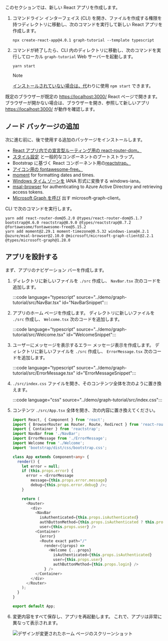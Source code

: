 <!-- markdownlint-disable MD002 MD041 -->

このセクションでは、新しい React アプリを作成します。

1. コマンドライン インターフェイス (CLI) を開き、ファイルを作成する権限を持つディレクトリに移動し、次のコマンドを実行して新しい React アプリを作成します。

    ```Shell
    npx create-react-app@4.0.1 graph-tutorial --template typescript
    ```

1. コマンドが終了したら、CLI 内のディレクトリに移動し、次のコマンドを実行してローカル `graph-tutorial` Web サーバーを起動します。

    ```Shell
    yarn start
    ```

    > [!NOTE]
    > [インストールされていない場合は、代](https://yarnpkg.com/)わりに使用 `npm start` できます。

既定のブラウザーが既定の [https://localhost:3000/](https://localhost:3000) React ページで開きます。 ブラウザーが開かない場合は、ブラウザーを開き、参照して新しいアプリ [https://localhost:3000/](https://localhost:3000) が動作を確認します。

## <a name="add-node-packages"></a>ノード パッケージの追加

次に進む前に、後で使用する追加のパッケージをインストールします。

- [React アプリ内での宣言型ルーティング用の react-router-dom。](https://github.com/ReactTraining/react-router)
- [スタイル設定](https://github.com/twbs/bootstrap) と一般的なコンポーネントのブートストラップ。
- Bootstrap に基づく React コンポーネント用の[reactstrap。](https://github.com/reactstrap/reactstrap)
- [アイコン用の fontawesome-free。](https://github.com/FortAwesome/Font-Awesome)
- [moment](https://github.com/moment/moment) for formatting dates and times.
- [Windows タイム ゾーンを](https://github.com/rubenillodo/windows-iana) IANA 形式に変換する windows-iana。
- [msal-browser](https://github.com/AzureAD/microsoft-authentication-library-for-js/tree/dev/lib/msal-browser) for authenticating to Azure Active Directory and retrieving access tokens.
- [Microsoft Graph を呼び](https://github.com/microsoftgraph/msgraph-sdk-javascript) 出す microsoft-graph-client。

CLI で次のコマンドを実行します。

```Shell
yarn add react-router-dom@5.2.0 @types/react-router-dom@5.1.7 bootstrap@4.6.0 reactstrap@8.9.0 @types/reactstrap@8.7.2 @fortawesome/fontawesome-free@5.15.2
yarn add moment@2.29.1 moment-timezone@0.5.32 windows-iana@4.2.1 @azure/msal-browser@2.10.0 @microsoft/microsoft-graph-client@2.2.1 @types/microsoft-graph@1.28.0
```

## <a name="design-the-app"></a>アプリを設計する

まず、アプリのナビゲーション バーを作成します。

1. ディレクトリに新しいファイルを `./src` 作成し、 `NavBar.tsx` 次のコードを追加します。

    :::code language="typescript" source="../demo/graph-tutorial/src/NavBar.tsx" id="NavBarSnippet":::

1. アプリのホーム ページを作成します。 ディレクトリに新しいファイルを `./src` 作成し、 `Welcome.tsx` 次のコードを追加します。

    :::code language="typescript" source="../demo/graph-tutorial/src/Welcome.tsx" id="WelcomeSnippet":::

1. ユーザーにメッセージを表示するエラー メッセージ表示を作成します。 ディレクトリに新しいファイルを `./src` 作成し、 `ErrorMessage.tsx` 次のコードを追加します。

    :::code language="typescript" source="../demo/graph-tutorial/src/ErrorMessage.tsx" id="ErrorMessageSnippet":::

1. `./src/index.css` ファイルを開き、そのコンテンツ全体を次のように置き換えます。

    :::code language="css" source="../demo/graph-tutorial/src/index.css":::

1. コンテンツ `./src/App.tsx` 全体を開き、次の内容に置き換えてください。

    ```typescript
    import React, { Component } from 'react';
    import { BrowserRouter as Router, Route, Redirect } from 'react-router-dom';
    import { Container } from 'reactstrap';
    import NavBar from './NavBar';
    import ErrorMessage from './ErrorMessage';
    import Welcome from './Welcome';
    import 'bootstrap/dist/css/bootstrap.css';

    class App extends Component<any> {
      render() {
        let error = null;
        if (this.props.error) {
          error = <ErrorMessage
            message={this.props.error.message}
            debug={this.props.error.debug} />;
        }

        return (
          <Router>
            <div>
              <NavBar
                isAuthenticated={this.props.isAuthenticated}
                authButtonMethod={this.props.isAuthenticated ? this.props.logout : this.props.login}
                user={this.props.user} />
              <Container>
                {error}
                <Route exact path="/"
                  render={(props) =>
                    <Welcome {...props}
                      isAuthenticated={this.props.isAuthenticated}
                      user={this.props.user}
                      authButtonMethod={this.props.login} />
                  } />
              </Container>
            </div>
          </Router>
        );
      }
    }

    export default App;
    ```

1. 変更内容をすべて保存し、アプリを再起動します。 これで、アプリは非常に異なって表示されます。

    ![デザインが変更されたホーム ページのスクリーンショット](images/create-app-01.png)

